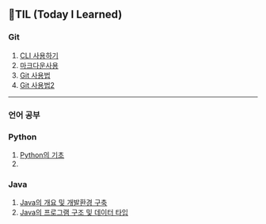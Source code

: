 ## 🌱TIL (Today I Learned)

### Git

1. [CLI 사용하기](./startcamp/CLI.md)
2. [마크다운사용](./startcamp/마크다운(Markdown).md)
3. [Git 사용법](./startcamp/git.md)
3. [Git 사용법2](./startcamp/git2.md)

---

### 언어 공부

### Python

1. [Python의 기초](./language/Python/Python.md)
2. 

### Java

1. [Java의 개요 및 개발환경 구축](./language/Java/Java.md)
2. [Java의 프로그램 구조 및 데이터 타입](./language/Java/Java2.md)
